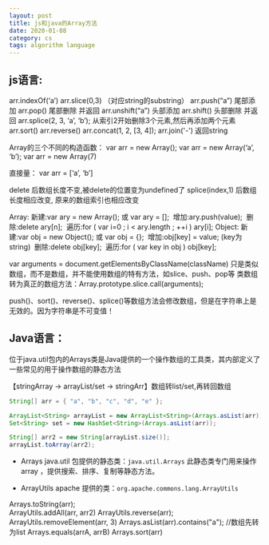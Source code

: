 ```yaml
---
layout: post
title: js和java的Array方法
date: 2020-01-08
category: cs
tags: algorithm language
---
```


## js语言:
arr.indexOf(‘a’)
arr.slice(0,3) （对应string的substring）
arr.push(“a”) 尾部添加
arr.pop() 尾部删除 并返回
arr.unshift(“a”) 头部添加
arr.shift() 头部删除 并返回
arr.splice(2, 3, ‘a’, ‘b’); 从索引2开始删除3个元素,然后再添加两个元素
arr.sort()
arr.reverse()
arr.concat(1, 2, [3, 4]);
arr.join('-') 返回string

Array的三个不同的构造函数：
var arr = new Array();
var arr = new Array(‘a’, ‘b’);
var arr = new Array(7)

直接量：
var arr = [‘a’, ‘b’]


delete 后数组长度不变,被delete的位置变为undefined了
splice(index,1) 后数组长度相应改变, 原来的数组索引也相应改变


Array:
新建:var ary = new Array(); 或 var ary = []; 
增加:ary.push(value); 
删除:delete ary[n]; 
遍历:for ( var i=0 ; i < ary.length ; ++i ) ary[i];
Object:
新建:var obj = new Object(); 或 var obj = {}; 
增加:obj[key] = value; (key为string) 
删除:delete obj[key]; 
遍历:for ( var key in obj ) obj[key];

var arguments = document.getElementsByClassName(className)
只是类似数组，而不是数组，并不能使用数组的特有方法，如slice、push、pop等
类数组转为真正的数组方法：Array.prototype.slice.call(arguments);

push()、sort()、reverse()、splice()等数组方法会修改数组，但是在字符串上是无效的。因为字符串是不可变值！







## Java语言：

位于java.util包内的Arrays类是Java提供的一个操作数组的工具类，其内部定义了一些常见的用于操作数组的静态方法


【stringArray -> arrayList/set -> stringArr】数组转list/set,再转回数组
```java
String[] arr = { "a", "b", "c", "d", "e" };  

ArrayList<String> arrayList = new ArrayList<String>(Arrays.asList(arr));
Set<String> set = new HashSet<String>(Arrays.asList(arr));

String[] arr2 = new String[arrayList.size()];  
arrayList.toArray(arr2);  
```


- Arrays
java.util 包提供的静态类：`java.util.Arrays`
此静态类专门用来操作array ，提供搜索、排序、复制等静态方法。

- ArrayUtils
apache 提供的类：`org.apache.commons.lang.ArrayUtils`

Arrays.toString(arr);  
ArrayUtils.addAll(arr, arr2)
ArrayUtils.reverse(arr);
ArrayUtils.removeElement(arr, 3)
Arrays.asList(arr).contains("a"); //数组先转为list
Arrays.equals(arrA, arrB)
Arrays.sort(arr)

